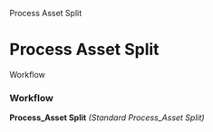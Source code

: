 
Process Asset Split
# Process Asset Split



Workflow
### Workflow

**Process_Asset Split**
 *(Standard Process_Asset Split)*
